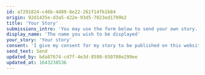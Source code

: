 ```yaml
---
id: a7291824-c46b-4d89-8e22-261f14fb1b84
origin: 92d1435e-d3a5-422e-93d5-7023ed1799b2
title: 'Your Story'
submissions_intro: 'You may use the form below to send your own story. You may give whatever name you wish, without the need to provide us with any contact details. We simply want your story, to go alongside the others, so that one more reason may be given for why we fight.'
display_name: 'The name you wish to be displayed'
your_story: 'Your story'
consent: 'I give my consent for my story to be published on this website whywefight.gr. I understand that I retain the right to have it removed at any point, simply by contacting the administrators of the site.'
send_text: Send
updated_by: bda87674-cd7f-4e3d-8598-650708e299ee
updated_at: 1643238536
---
```

